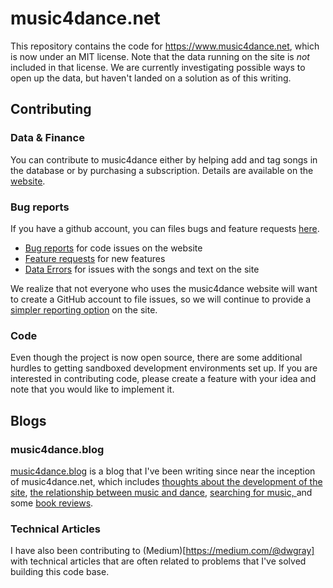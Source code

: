# music4dance.net

This repository contains the code for https://www.music4dance.net, which is now under an MIT license.
Note that the data running on the site is _not_ included in that license.
We are currently investigating possible ways to open up the data, but haven't landed on a solution as of this writing.

## Contributing

### Data & Finance
You can contribute to music4dance either by helping add and tag songs in the database or by purchasing a subscription.
Details are available on the [website](https://www.music4dance.net/home/contribute).

### Bug reports

If you have a github account, you can files bugs and feature requests [here](https://github.com/music4dance/music4dance/issues/new?template=bug_report.yaml).
- [Bug reports](https://github.com/music4dance/music4dance/issues/new?template=bug_report.yaml) for code issues on the website
- [Feature requests](https://github.com/music4dance/music4dance/issues/new?template=feature_request.yaml) for new features
- [Data Errors](https://github.com/music4dance/music4dance/issues/new?template=data_error.yaml) for issues with the songs and text on the site

We realize that not everyone who uses the music4dance website will want to create a GitHub account to file issues, so we will
continue to provide a [simpler reporting option](https://music4dance.blog/bug-report/) on the site.

### Code
Even though the project is now open source, there are some additional hurdles to getting sandboxed development environments set up.
If you are interested in contributing code, please create a feature with your idea and note that you would like to implement it.

## Blogs

### music4dance.blog
[music4dance.blog](https://music4dance.blog) is a blog that I've been writing since near the inception of music4dance.net,
which includes [thoughts about the development of the site](https://music4dance.blog/category/about-music4dance/), 
[the relationship between music and dance](https://music4dance.blog/category/music-and-dance/),
[searching for music, ](https://music4dance.blog/category/searching-for-music/)
and some [book reviews](https://music4dance.blog/category/reviews/).

### Technical Articles

I have also been contributing to (Medium)[https://medium.com/@dwgray] with technical articles that are often related to problems
that I've solved building this code base.

